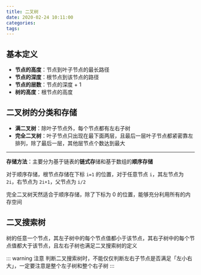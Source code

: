 ```yaml
---
title: 二叉树
date: 2020-02-24 10:11:00
categories: 
tags:
---
```

## 基本定义
- **节点的高度**：节点到叶子节点的最长路径
- **节点的深度**：根节点到该节点的路径
- **节点的层数**：节点的深度 + 1
- **树的高度**：根节点的高度

## 二叉树的分类和存储
- **满二叉树**：除叶子节点外，每个节点都有左右子树
- **完全二叉树**：叶子节点只出现在最下面两层，且最后一层叶子节点都紧密靠左排列，除了最后一层，其他层节点个数达到最大

---
**存储方法**：主要分为基于链表的**链式存**储和基于数组的**顺序存储**

对于顺序存储，根节点存储在下标 `i=1` 的位置，对于任意节点 `i`，其左节点为 `2i`，右节点为 `2i+1`，父节点为 `i/2`

完全二叉树天然适合于顺序存储，除了下标为 0 的位置，能够充分利用所有的内存空间

## 二叉搜索树
树的任意一个节点，其左子树中的每个节点值都小于该节点，其右子树中的每个节点值都大于该节点，且左右子树也满足二叉搜索树的定义

::: warning 注意
判断二叉搜索树时，不能仅仅判断左右子节点是否满足「左小右大」，一定要注意是整个左子树和整个右子树
:::